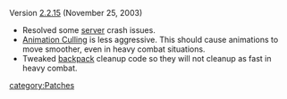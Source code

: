 Version [2.2.15](2.md.2.15 "wikilink") (November 25, 2003)

- Resolved some [server](server.md "wikilink") crash issues.
- [Animation Culling](Animation_Culling.md "wikilink") is less
  aggressive. This should cause animations to move smoother, even in
  heavy combat situations.
- Tweaked [backpack](backpack.md "wikilink") cleanup code so they will
  not cleanup as fast in heavy combat.

[category:Patches](category:Patches.md "wikilink")
